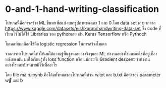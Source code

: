 # 0-and-1-hand-writing-classification
โปรเจคนี้คือการสร้าง ML ขึ้นมาเพื่อแบ่งแยกรูปภาพของเลข 1 และ 0 โดย data set เอามากจาก https://www.kaggle.com/datasets/eishkaran/handwriting-data-set ซึ่ง code ที่เขียนไว้ไม่ได้ใช้ Libraries ของ pythonเลย เช่น Keras Tensorflow หรือ Pythoch

โมเดลที่ผมเลือกใช้คือ logistic regression ในการสร้างโมเดล

จากการทำโปรเจคนี้ทำให้ผมได้ความรู้พื้นฐานเลยว่าจริงๆและ ML ทำงานอย่างไรและอะไรที่อยู่เบื้องหลังของมัน ผมได้เรียนรู้ทั้ง loss function หรือ แม้กระทั่ง Gradient descent ว่าทำงานอย่างไรและเป้าหมายมีไว้เพื่ออะไร

โดย file main.ipynb คือโค้ดทั้งหมดของโปรเจคนี้ส่วน w.txt และ b.txt คือค่าของ parameter $\vec{w}$ และ b
